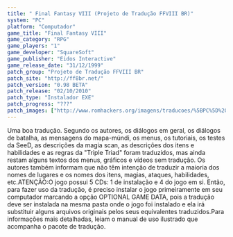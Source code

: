 ```yaml
---
title: " Final Fantasy VIII (Projeto de Tradução FFVIII BR)"
system: "PC"
platform: "Computador"
game_title: "Final Fantasy VIII"
game_category: "RPG"
game_players: "1"
game_developer: "SquareSoft"
game_publisher: "Eidos Interactive"
game_release_date: "31/12/1999"
patch_group: "Projeto de Tradução FFVIII BR"
patch_site: "http://ff8br.net/"
patch_version: "0.98 BETA"
patch_release: "02/10/2010"
patch_type: "Instalador EXE"
patch_progress: "???"
patch_images: ["http://www.romhackers.org/imagens/traducoes/%5BPC%5D%20Final%20Fantasy%20VIII%20-%20Projeto%20de%20Tradu%C3%A7%C3%A3o%20FFVIII%20BR%20-%201.jpg","http://www.romhackers.org/imagens/traducoes/%5BPC%5D%20Final%20Fantasy%20VIII%20-%20Projeto%20de%20Tradu%C3%A7%C3%A3o%20FFVIII%20BR%20-%202.jpg","http://www.romhackers.org/imagens/traducoes/%5BPC%5D%20Final%20Fantasy%20VIII%20-%20Projeto%20de%20Tradu%C3%A7%C3%A3o%20FFVIII%20BR%20-%203.jpg"]
---
```

Uma boa tradução. Segundo os autores, os diálogos em geral, os diálogos de batalha, as mensagens do mapa-múndi, os menus, os tutoriais, os testes da SeeD, as descrições da magia scan, as descrições dos itens e habilidades e as regras da "Triple Triad" foram traduzidos, mas ainda restam alguns textos dos menus, gráficos e vídeos sem tradução. Os autores também informam que não têm intenção de traduzir a maioria dos nomes de lugares e os nomes dos itens, magias, ataques, habilidades, etc.ATENÇÃO:O jogo possui 5 CDs: 1 de instalação e 4 do jogo em si. Então, para fazer uso da tradução, é preciso instalar o jogo primeiramente em seu computador marcando a opção OPTIONAL GAME DATA, pois a tradução deve ser instalada na mesma pasta onde o jogo foi instalado e ela irá substituir alguns arquivos originais pelos seus equivalentes traduzidos.Para informações mais detalhadas, leiam o manual de uso ilustrado que acompanha o pacote de tradução.